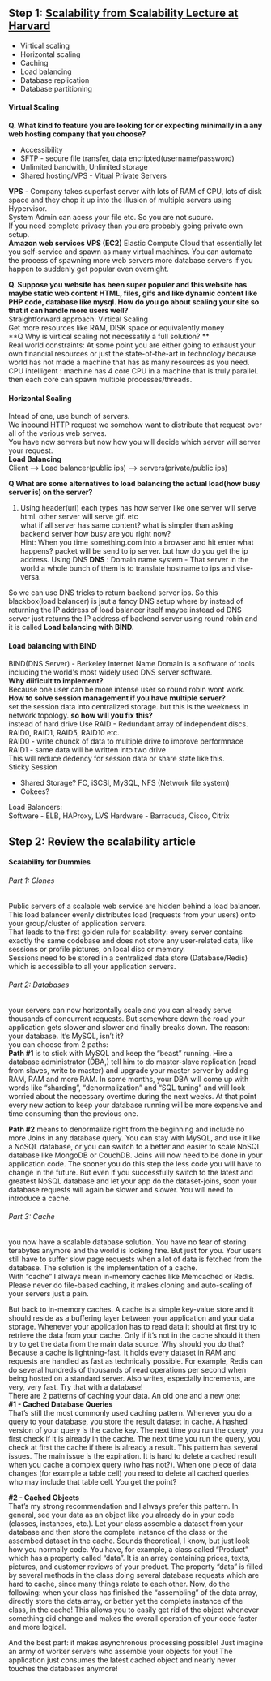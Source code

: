 ## Step 1: [Scalability from Scalability Lecture at Harvard](https://www.youtube.com/watch?v=-W9F__D3oY4)  
- Virtical scaling
- Horizontal scaling
- Caching
- Load balancing
- Database replication
- Database partitioning

#### Virtual Scaling  

**Q. What kind fo feature you are looking for or expecting minimally in a any web hosting company that you choose?**  

- Accessibility  
- SFTP - secure file transfer, data encripted(username/password)  
- Unlimited bandwith, Unlimited storage  
- Shared hosting/VPS - Vitual Private Servers
  
**VPS** - Company takes superfast server with lots of RAM of CPU, lots of disk space and they chop it up into the illusion of multiple servers using Hypervisor.  
System Admin can acess your file etc. So you are not sucure.  
If you need complete privacy than you are probably going private own setup.  
**Amazon web services VPS (EC2)** 
Elastic Compute Cloud that essentially let you self-service and spawn as many virtual machines. You can automate the process of spawning more web servers more database servers if you happen to suddenly get popular even overnight.  

**Q. Suppose you website has been super populer and this website has maybe static web content HTML, files, gifs and like dynamic content like PHP code, database like mysql. How do you go about scaling your site so that it can handle more users well?**   
Straightforward approach: Virtical Scaling   
Get more resources like RAM, DISK space or equivalently money  
**Q Why is virtical scaling not necessatily a full solution? **  
Real world constraints: At some point you are either going to exhaust your own financial resources or just the state-of-the-art in technology because world has not made a machine that has as many resources as you need.  
CPU intelligent : machine has 4 core CPU in a machine that is truly parallel. then each core can spawn multiple processes/threads.

#### Horizontal Scaling  
Intead of one, use bunch of servers.  
We inbound HTTP request we somehow want to distribute that request over all of the verious web serves.  
You have now servers but now how you will decide which server will server your request.  
**Load Balancing**  
Client --> Load balancer(public ips) --> servers(private/public ips) 
 
 **Q What are some alternatives to load balancing the actual load(how busy server is) on the server?**  
1. Using header(url) each types has how server like
   one server will serve html.
   other server will serve gif.
   etc  
what if all server has same content? what is simpler than asking backend server how busy are you right now?  
Hint: When you time something.com into a browser and hit enter what happens?
packet will be send to ip server. but how do you get the ip address.
Using DNS
**DNS** : Domain name system - That server in the world a whole bunch of them is to translate hostname to ips and vise-versa.

So we can use DNS tricks to return backend server ips. So this blackbox(load balancer) is jsut a fancy DNS setup where by instead of returning the IP address of load balancer itself maybe instead od DNS server just returns the IP address of backend server using round robin and it is called **Load balancing with BIND.**

#### Load balancing with BIND  
BIND(DNS Server) - Berkeley Internet Name Domain is a software of tools including the world's most widely used DNS server software.  
**Why diificult to implement?**  
Because one user can be more intense user so round robin wont work.  
**How to solve session management if you have multiple server?**  
set the session data into centralized storage. but this is the weekness in network topology. **so how will you fix this?**  
instead of hard drive Use RAID - Redundant array of independent discs.  
RAID0, RAID1, RAID5, RAID10 etc.  
RAID0 - write chunck of data to multiple drive to improve performnace
RAID1 - same data will be written into two drive  
This will reduce dedency for session data or share state like this.  
Sticky Session  
- Shared Storage?
  FC, iSCSI, MySQL, NFS (Network file system)
- Cokees?

Load Balancers:  
Software - ELB, HAProxy, LVS
Hardware - Barracuda, Cisco, Citrix

## Step 2: Review the scalability article  
#### Scalability for Dummies  
###### Part 1: Clones  
Public servers of a scalable web service are hidden behind a load balancer.  This load balancer evenly distributes load (requests from your users) onto your group/cluster of  application servers.  
That leads to the first golden rule for scalability: every server contains exactly the same codebase and does not store any user-related data, like sessions or profile pictures, on local disc or memory.  
Sessions need to be stored in a centralized data store (Database/Redis) which is accessible to all your application servers.  

###### Part 2: Databases  
your servers can now horizontally scale and you can already serve thousands of concurrent requests. But somewhere down the road your application gets slower and slower and finally breaks down. The reason: your database. It’s MySQL, isn’t it?  
you can choose from 2 paths:  
**Path #1** is to stick with MySQL and keep the “beast” running. Hire a database administrator (DBA,) tell him to do master-slave replication (read from slaves, write to master) and upgrade your master server by adding RAM, RAM and more RAM. In some months, your DBA will come up with words like “sharding”, “denormalization” and “SQL tuning” and will look worried about the necessary overtime during the next weeks. At that point every new action to keep your database running will be more expensive and time consuming than the previous one.  

**Path #2** means to denormalize right from the beginning and include no more Joins in any database query. You can stay with MySQL, and use it like a NoSQL database, or you can switch to a better and easier to scale NoSQL database like MongoDB or CouchDB. Joins will now need to be done in your application code. The sooner you do this step the less code you will have to change in the future. But even if you successfully switch to the latest and greatest NoSQL database and let your app do the dataset-joins, soon your database requests will again be slower and slower. You will need to introduce a cache.
###### Part 3: Cache  
you now have a scalable database solution. You have no fear of storing terabytes anymore and the world is looking fine. But just for you. Your users still have to suffer slow page requests when a lot of data is fetched from the database. The solution is the implementation of a cache.  
With “cache” I always mean in-memory caches like Memcached or Redis. Please never do file-based caching, it makes cloning and auto-scaling of your servers just a pain.   

But back to in-memory caches. A cache is a simple key-value store and it should reside as a buffering layer between your application and your data storage. Whenever your application has to read data it should at first try to retrieve the data from your cache. Only if it’s not in the cache should it then try to get the data from the main data source. Why should you do that? Because a cache is lightning-fast. It holds every dataset in RAM and requests are handled as fast as technically possible. For example, Redis can do several hundreds of thousands of read operations per second when being hosted on a standard server. Also writes, especially increments, are very, very fast. Try that with a database!  
There are 2 patterns of caching your data. An old one and a new one:  
**#1 - Cached Database Queries**  
That’s still the most commonly used caching pattern. Whenever you do a query to your database, you store the result dataset in cache. A hashed version of your query is the cache key. The next time you run the query, you first check if it is already in the cache. The next time you run the query, you check at first the cache if there is already a result. This pattern has several issues. The main issue is the expiration. It is hard to delete a cached result when you cache a complex query (who has not?). When one piece of data changes (for example a table cell) you need to delete all cached queries who may include that table cell. You get the point?  

**#2 - Cached Objects**  
That’s my strong recommendation and I always prefer this pattern. In general, see your data as an object like you already do in your code (classes, instances, etc.). Let your class assemble a dataset from your database and then store the complete instance of the class or the assembed dataset in the cache. Sounds theoretical, I know, but just look how you normally code. You have, for example, a class called “Product” which has a property called “data”. It is an array containing prices, texts, pictures, and customer reviews of your product. The property “data” is filled by several methods in the class doing several database requests which are hard to cache, since many things relate to each other. Now, do the following: when your class has finished the “assembling” of the data array, directly store the data array, or better yet the complete instance of the class, in the cache! This allows you to easily get rid of the object whenever something did change and makes the overall operation of your code faster and more logical.

And the best part: it makes asynchronous processing possible! Just imagine an army of worker servers who assemble your objects for you! The application just consumes the latest cached object and nearly never touches the databases anymore!  



